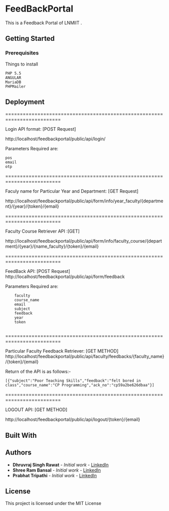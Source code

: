 # FeedBackPortal

This is a Feedback Portal of LNMIIT .

## Getting Started



### Prerequisites

Things to install 

```
PHP 5.5
ANGULAR
MariaDB
PHPMailer
```

## Deployment

=========================================================================

Login API format: [POST Request]

http://localhost/feedbackportal/public/api/login/

Parameters Required are:
```
pos
email
otp
```

=========================================================================

Faculy name for Particular Year and Department: [GET Request]

http://localhost/feedbackportal/public/api/form/info/year_faculty/{department}/{year}/{token}/{email}

=========================================================================

Faculty Course Retriever API :[GET]

http://localhost/feedbackportal/public/api/form/info/faculty_course/{department}/{year}/{name_faculty}/{token}/{email}

=========================================================================

FeedBack API: [POST Request]
http://localhost/feedbackportal/public/api/form/feedback

Parameters Required are:
```
    faculty
    course_name
    email
    subject
    feedback
    year
    token
    
```
=========================================================================

Particular Faculty Feedback Retriever: [GET METHOD]
http://localhost/feedbackportal/public/api/faculty/feedbacks/{faculty_name}/{token}/{email}

Return of the API is as follows:-
```
[{"subject":"Poor Teaching Skills","feedback":"felt bored in class","course_name":"CP Programming","ack_no":"cp59a2be626dbaa"}]
```
=========================================================================

LOGOUT API: [GET METHOD]

http://localhost/feedbackportal/public/api/logout/{token}/{email}


## Built With


## Authors

* **Dhruvraj Singh Rawat** - *Initial work* - [LinkedIn](https://www.linkedin.com/in/dhruvrajrawat/)
* **Shree Ram Bansal** - *Initial work* - [LinkedIn](https://www.linkedin.com/in/shree-ram-b-a48786104/)
* **Prabhat Tripathi** - *Initial work* - [LinkedIn]()



## License

This project is licensed under the MIT License 


